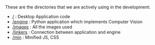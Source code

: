 These are the directories that we are actively using in the development:

+ [/](https://github.com/kylelobo/Blinker) : Desktop Application code
+ [/engine](/engine) : Python application which implements Computer Vision
+ [/images](/images) : All the images used
+ [/linkers](/linkers) : Connection between application and engine
+ [/min](/min) : Minified JS, CSS
